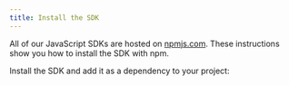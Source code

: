 ```yaml
---
title: Install the SDK
---
```

All of our JavaScript SDKs are hosted on [npmjs.com](https://www.npmjs.com). These instructions show you how to install the SDK with npm.

Install the SDK and add it as a dependency to your project:

<StackSelector snippet="installsdk"/>

<NextSectionLink/>
